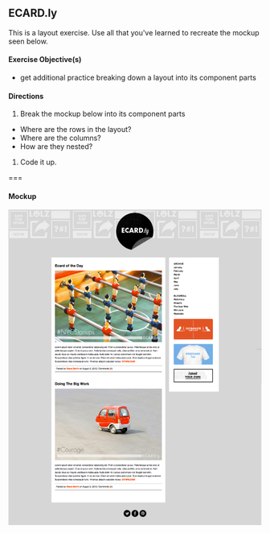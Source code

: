 ## ECARD.ly

This is a layout exercise. Use all that you've learned to recreate the mockup seen below.

#### Exercise Objective(s)

- get additional practice breaking down a layout into its component parts

#### Directions

1. Break the mockup below into its component parts
  - Where are the rows in the layout?
  - Where are the columns?
  - How are they nested?
1. Code it up.

===

#### Mockup

![image](screenshot-final.png)



